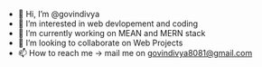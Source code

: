 - 👋 Hi, I’m @govindivya
- 👀 I’m interested in web devlopement and coding
- 🌱 I’m currently working on MEAN and  MERN stack
- 💞️ I’m looking to collaborate on Web Projects
- 📫 How to reach me -> mail me on govindivya8081@gmail.com

<!---
govindivya/govindivya is a ✨ special ✨ repository because its `README.md` (this file) appears on your GitHub profile.
You can click the Preview link to take a look at your changes.
--->
